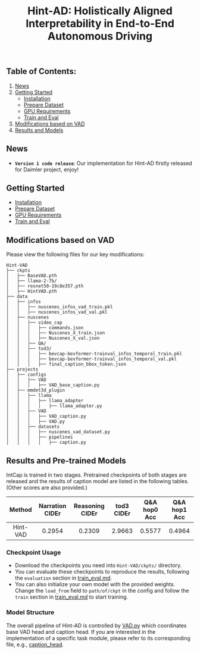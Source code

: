 <div align="center">   
  
# Hint-AD: Holistically Aligned Interpretability in End-to-End Autonomous Driving
</div>
<br>

## Table of Contents:
1. [News](#news)
2. [Getting Started](#start)
   - [Installation](docs/install.md)
   - [Prepare Dataset](docs/prepare_dataset.md)
   - [GPU Requirements](docs/train_eval.md#gpu)
   - [Train and Eval](docs/train_eval.md)
3. [Modifications based on VAD](#mod)
4. [Results and Models](#models)

## News <a name="news"></a>
- **`Version 1 code release`**: Our implementation for Hint-AD firstly released for Daimler project, enjoy!

## Getting Started <a name="start"></a>
   - [Installation](docs/install.md)
   - [Prepare Dataset](docs/prepare_dataset.md)
   - [GPU Requirements](docs/train_eval.md#gpu)
   - [Train and Eval](docs/train_eval.md)

## Modifications based on VAD <a name="mod"></a>
Please view the following files for our key modifications:
```
Hint-VAD
├── ckpts
│   ├── BaseVAD.pth
│   ├── llama-2-7b/
│   ├── resnet50-19c8e357.pth
│   ├── HintVAD.pth
├── data
│   ├── infos
│   │   ├── nuscenes_infos_vad_train.pkl
│   │   ├── nuscenes_infos_vad_val.pkl
│   ├── nuscenes
│   │   ├── video_cap
│   │   │   ├── commands.json
│   │   │   ├── Nuscenes_X_train.json
│   │   │   ├── Nuscenes_X_val.json
│   │   ├── QA/
│   │   ├── tod3/
│   │   │   ├── bevcap-bevformer-trainval_infos_temporal_train.pkl
│   │   │   ├── bevcap-bevformer-trainval_infos_temporal_val.pkl
│   │   │   ├── final_caption_bbox_token.json
├── projects
│   ├── configs
│   │   ├── VAD
│   │   │   ├── VAD_base_caption.py
│   ├── mmdet3d_plugin
│   │   ├── llama
│   │   │   ├── llama_adapter
│   │   │   │   ├── llama_adapter.py
│   │   ├── VAD
│   │   │   ├── VAD_caption.py
│   │   │   ├── VAD.py
│   │   ├── datasets
│   │   │   ├── nuscenes_vad_dataset.py
│   │   │   ├── pipelines
│   │   │   │   ├── caption.py
```

## Results and Pre-trained Models <a name="models"></a>
IntCap is trained in two stages. Pretrained checkpoints of both stages are released and the results of caption model are listed in the following tables. (Other scores are also provided.)

| Method | Narration CIDEr | Reasoning CIDEr | tod3 CIDEr | Q&A hop0 Acc| Q&A hop1 Acc
| :---: | :---: | :---: | :---: | :---: | :---: |
| Hint-VAD | 0.2954 | 0.2309 | 2.9663 | 0.5577 | 0.4964

### Checkpoint Usage
* Download the checkpoints you need into `Hint-VAD/ckpts/` directory.
* You can evaluate these checkpoints to reproduce the results, following the `evaluation` section in [train_eval.md](docs/train_eval.md).
* You can also initialize your own model with the provided weights. Change the `load_from` field to `path/of/ckpt` in the config and follow the `train` section in [train_eval.md](docs/train_eval.md) to start training.

### Model Structure
The overall pipeline of Hint-AD is controlled by [VAD.py](projects/mmdet3d_plugin/VAD/VAD.py) which coordinates base VAD head and caption head. If you are interested in the implementation of a specific task module, please refer to its corresponding file, e.g., [caption_head](projects/mmdet3d_plugin/VAD/VAD_caption.py).
